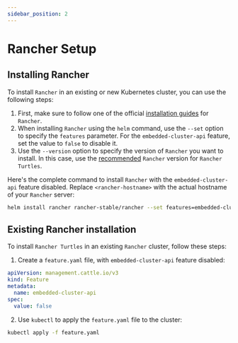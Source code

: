 ```yaml
---
sidebar_position: 2
---
```


# Rancher Setup

## Installing Rancher

To install `Rancher` in an existing or new Kubernetes cluster, you can use the following steps:

1. First, make sure to follow one of the official [installation guides](https://ranchermanager.docs.rancher.com/pages-for-subheaders/installation-and-upgrade) for `Rancher`.
2. When installing `Rancher` using the `helm` command, use the `--set` option to specify the `features` parameter. For the `embedded-cluster-api` feature, set the value to `false` to disable it.
3. Use the `--version` option to specify the version of `Rancher` you want to install. In this case, use the [recommended](../getting-started/intro.md#prerequisites) `Rancher` version for `Rancher Turtles`.

Here's the complete command to install `Rancher` with the `embedded-cluster-api` feature disabled. Replace `<rancher-hostname>` with the actual hostname of your `Rancher` server:

```bash
helm install rancher rancher-stable/rancher --set features=embedded-cluster-api=false --set hostname=<rancher-hostname> --set version=<rancher-version> --set namespace=cattle-system --create-namespace --wait
```

## Existing Rancher installation

To install `Rancher Turtles` in an existing `Rancher` cluster, follow these steps:

1. Create a `feature.yaml` file, with `embedded-cluster-api` feature disabled:
```yaml title="feature.yaml"
apiVersion: management.cattle.io/v3
kind: Feature
metadata:
  name: embedded-cluster-api
spec:
  value: false
```
2. Use `kubectl` to apply the `feature.yaml` file to the cluster:
```bash
kubectl apply -f feature.yaml
```